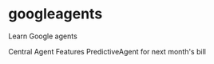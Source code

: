 # googleagents
Learn Google agents


Central Agent 
Features
    PredictiveAgent for next month's bill
    